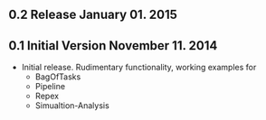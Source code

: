 0.2 Release                                          January 01. 2015
---------------------------------------------------------------------


0.1 Initial Version                                 November 11. 2014
---------------------------------------------------------------------

* Initial release. Rudimentary functionality, working examples for
  * BagOfTasks
  * Pipeline
  * Repex
  * Simualtion-Analysis 

